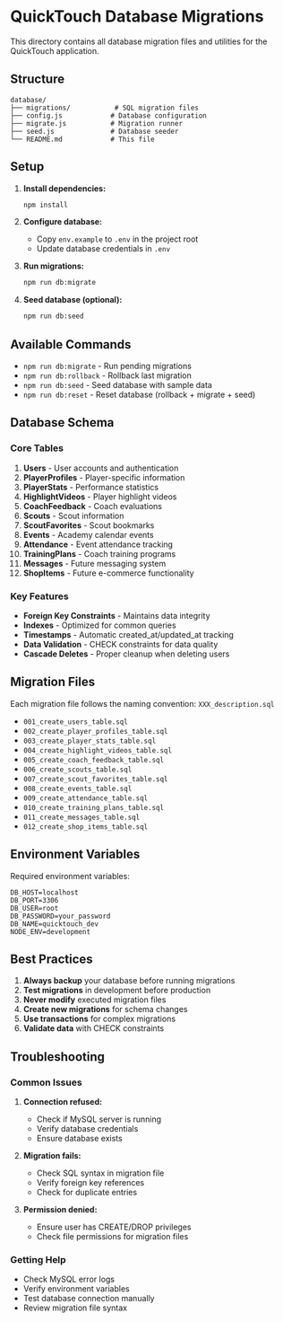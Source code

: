# QuickTouch Database Migrations

This directory contains all database migration files and utilities for the QuickTouch application.

## Structure

```
database/
├── migrations/           # SQL migration files
├── config.js            # Database configuration
├── migrate.js           # Migration runner
├── seed.js              # Database seeder
└── README.md            # This file
```

## Setup

1. **Install dependencies:**
   ```bash
   npm install
   ```

2. **Configure database:**
   - Copy `env.example` to `.env` in the project root
   - Update database credentials in `.env`

3. **Run migrations:**
   ```bash
   npm run db:migrate
   ```

4. **Seed database (optional):**
   ```bash
   npm run db:seed
   ```

## Available Commands

- `npm run db:migrate` - Run pending migrations
- `npm run db:rollback` - Rollback last migration
- `npm run db:seed` - Seed database with sample data
- `npm run db:reset` - Reset database (rollback + migrate + seed)

## Database Schema

### Core Tables

1. **Users** - User accounts and authentication
2. **PlayerProfiles** - Player-specific information
3. **PlayerStats** - Performance statistics
4. **HighlightVideos** - Player highlight videos
5. **CoachFeedback** - Coach evaluations
6. **Scouts** - Scout information
7. **ScoutFavorites** - Scout bookmarks
8. **Events** - Academy calendar events
9. **Attendance** - Event attendance tracking
10. **TrainingPlans** - Coach training programs
11. **Messages** - Future messaging system
12. **ShopItems** - Future e-commerce functionality

### Key Features

- **Foreign Key Constraints** - Maintains data integrity
- **Indexes** - Optimized for common queries
- **Timestamps** - Automatic created_at/updated_at tracking
- **Data Validation** - CHECK constraints for data quality
- **Cascade Deletes** - Proper cleanup when deleting users

## Migration Files

Each migration file follows the naming convention: `XXX_description.sql`

- `001_create_users_table.sql`
- `002_create_player_profiles_table.sql`
- `003_create_player_stats_table.sql`
- `004_create_highlight_videos_table.sql`
- `005_create_coach_feedback_table.sql`
- `006_create_scouts_table.sql`
- `007_create_scout_favorites_table.sql`
- `008_create_events_table.sql`
- `009_create_attendance_table.sql`
- `010_create_training_plans_table.sql`
- `011_create_messages_table.sql`
- `012_create_shop_items_table.sql`

## Environment Variables

Required environment variables:

```env
DB_HOST=localhost
DB_PORT=3306
DB_USER=root
DB_PASSWORD=your_password
DB_NAME=quicktouch_dev
NODE_ENV=development
```

## Best Practices

1. **Always backup** your database before running migrations
2. **Test migrations** in development before production
3. **Never modify** executed migration files
4. **Create new migrations** for schema changes
5. **Use transactions** for complex migrations
6. **Validate data** with CHECK constraints

## Troubleshooting

### Common Issues

1. **Connection refused:**
   - Check if MySQL server is running
   - Verify database credentials
   - Ensure database exists

2. **Migration fails:**
   - Check SQL syntax in migration file
   - Verify foreign key references
   - Check for duplicate entries

3. **Permission denied:**
   - Ensure user has CREATE/DROP privileges
   - Check file permissions for migration files

### Getting Help

- Check MySQL error logs
- Verify environment variables
- Test database connection manually
- Review migration file syntax




